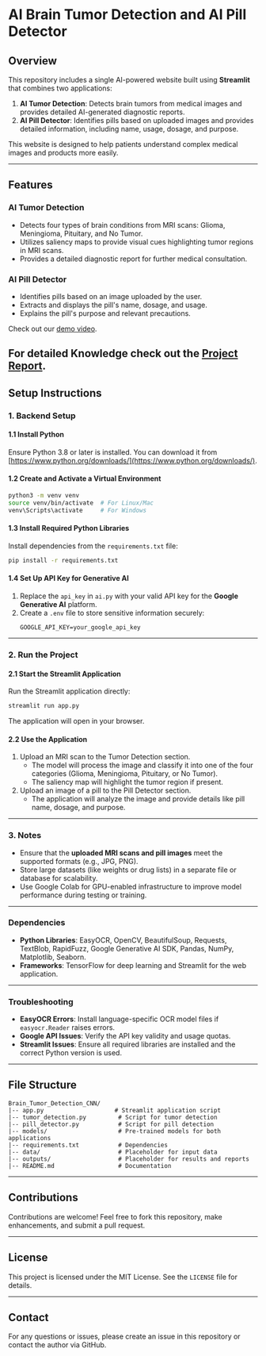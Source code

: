 # AI Brain Tumor Detection and AI Pill Detector

## Overview
This repository includes a single AI-powered website built using **Streamlit** that combines two applications:

1. **AI Tumor Detection**: Detects brain tumors from medical images and provides detailed AI-generated diagnostic reports.
2. **AI Pill Detector**: Identifies pills based on uploaded images and provides detailed information, including name, usage, dosage, and purpose.

This website is designed to help patients understand complex medical images and products more easily.

---

## Features
### AI Tumor Detection
- Detects four types of brain conditions from MRI scans: Glioma, Meningioma, Pituitary, and No Tumor.
- Utilizes saliency maps to provide visual cues highlighting tumor regions in MRI scans.
- Provides a detailed diagnostic report for further medical consultation.

### AI Pill Detector
- Identifies pills based on an image uploaded by the user.
- Extracts and displays the pill's name, dosage, and usage.
- Explains the pill's purpose and relevant precautions.

Check out our [demo video](https://drive.google.com/file/d/1GDIUwd6NJ0ctm8fn1dJILZ72TJ7x8vT2/view?usp=drive_link).

For detailed Knowledge check out the [Project Report](https://drive.google.com/file/d/1ex1dqJswvWu7crkWTsySBZs1pWQNsIoB/view?usp=drive_link).
---

## Setup Instructions

### 1. Backend Setup

#### **1.1 Install Python**
Ensure Python 3.8 or later is installed. You can download it from [https://www.python.org/downloads/](https://www.python.org/downloads/).

#### **1.2 Create and Activate a Virtual Environment**
```bash
python3 -m venv venv
source venv/bin/activate  # For Linux/Mac
venv\Scripts\activate     # For Windows
```

#### **1.3 Install Required Python Libraries**
Install dependencies from the `requirements.txt` file:
```bash
pip install -r requirements.txt
```



#### **1.4 Set Up API Key for Generative AI**
1. Replace the `api_key` in `ai.py` with your valid API key for the **Google Generative AI** platform.
2. Create a `.env` file to store sensitive information securely:
   ```env
   GOOGLE_API_KEY=your_google_api_key
   ```

---

### 2. Run the Project

#### **2.1 Start the Streamlit Application**
Run the Streamlit application directly:
```bash
streamlit run app.py
```
The application will open in your browser.

#### **2.2 Use the Application**
1. Upload an MRI scan to the Tumor Detection section.
   - The model will process the image and classify it into one of the four categories (Glioma, Meningioma, Pituitary, or No Tumor).
   - The saliency map will highlight the tumor region if present.
2. Upload an image of a pill to the Pill Detector section.
   - The application will analyze the image and provide details like pill name, dosage, and purpose.

---

### 3. Notes
- Ensure that the **uploaded MRI scans and pill images** meet the supported formats (e.g., JPG, PNG).
- Store large datasets (like weights or drug lists) in a separate file or database for scalability.
- Use Google Colab for GPU-enabled infrastructure to improve model performance during testing or training.

---

### Dependencies
- **Python Libraries**: EasyOCR, OpenCV, BeautifulSoup, Requests, TextBlob, RapidFuzz, Google Generative AI SDK, Pandas, NumPy, Matplotlib, Seaborn.
- **Frameworks**: TensorFlow for deep learning and Streamlit for the web application.

---

### Troubleshooting
- **EasyOCR Errors**: Install language-specific OCR model files if `easyocr.Reader` raises errors.
- **Google API Issues**: Verify the API key validity and usage quotas.
- **Streamlit Issues**: Ensure all required libraries are installed and the correct Python version is used.

---

## File Structure
```
Brain_Tumor_Detection_CNN/
|-- app.py                    # Streamlit application script
|-- tumor_detection.py         # Script for tumor detection
|-- pill_detector.py           # Script for pill detection
|-- models/                    # Pre-trained models for both applications
|-- requirements.txt           # Dependencies
|-- data/                      # Placeholder for input data
|-- outputs/                   # Placeholder for results and reports
|-- README.md                  # Documentation
```

---

## Contributions
Contributions are welcome! Feel free to fork this repository, make enhancements, and submit a pull request.

---

## License
This project is licensed under the MIT License. See the `LICENSE` file for details.

---


## Contact
For any questions or issues, please create an issue in this repository or contact the author via GitHub.
